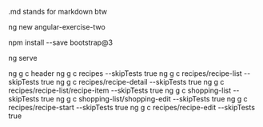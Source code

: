 .md stands for markdown btw

ng new angular-exercise-two

npm install --save bootstrap@3

ng serve

ng g c header
ng g c recipes --skipTests true
ng g c recipes/recipe-list --skipTests true
ng g c recipes/recipe-detail --skipTests true
ng g c recipes/recipe-list/recipe-item --skipTests true
ng g c shopping-list --skipTests true
ng g c shopping-list/shopping-edit --skipTests true
ng g c recipes/recipe-start --skipTests true
ng g c recipes/recipe-edit --skipTests true
